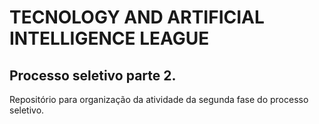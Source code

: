 # TECNOLOGY AND ARTIFICIAL INTELLIGENCE LEAGUE 
## Processo seletivo parte 2.
Repositório para organização da atividade da segunda fase do processo seletivo.
